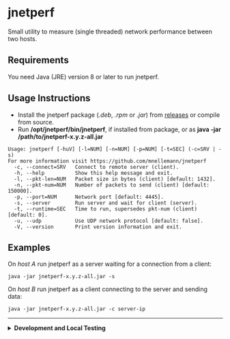 # jnetperf

Small utility to measure (single threaded) network performance between two hosts.

## Requirements

You need Java (JRE) version 8 or later to run jnetperf.

## Usage Instructions

- Install the jnetperf package (*.deb*, *.rpm* or *.jar*) from [releases](https://github.com/mnellemann/jnetperf/releases) or compile from source.
- Run **/opt/jnetperf/bin/jnetperf**, if installed from package, or as **java -jar /path/to/jnetperf-x.y.z-all.jar**

```shell
Usage: jnetperf [-huV] [-l=NUM] [-n=NUM] [-p=NUM] [-t=SEC] (-c=SRV | -s)
For more information visit https://github.com/mnellemann/jnetperf
  -c, --connect=SRV   Connect to remote server (client).
  -h, --help          Show this help message and exit.
  -l, --pkt-len=NUM   Packet size in bytes (client) [default: 1432].
  -n, --pkt-num=NUM   Number of packets to send (client) [default: 150000].
  -p, --port=NUM      Network port [default: 4445].
  -s, --server        Run server and wait for client (server).
  -t, --runtime=SEC   Time to run, supersedes pkt-num (client) [default: 0].
  -u, --udp           Use UDP network protocol [default: false].
  -V, --version       Print version information and exit.
```


## Examples

On *host A* run jnetperf as a server waiting for a connection from a client:

```shell
java -jar jnetperf-x.y.z-all.jar -s
```

On *host B* run jnetperf as a client connecting to the server and sending data:

```shell
java -jar jnetperf-x.y.z-all.jar -c server-ip
```

-----

<details closed>
  <summary><B>Development and Local Testing</B></summary>

## Development Information

You need Java (JDK) version 8 or later to build jnetperf.


### Build & Test

Use the gradle build tool, which will download all required dependencies:

```shell
./gradlew clean build
```
